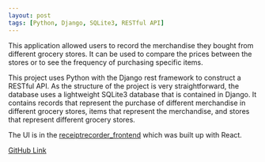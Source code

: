 ```yaml
---
layout: post
tags: [Python, Django, SQLite3, RESTful API]
---
```

This application allowed users to record the merchandise they bought from different grocery stores. It can be used to compare the prices between the stores or to see the frequency of purchasing specific items.

This project uses Python with the Django rest framework to construct a RESTful API. As the structure of the project is very straightforward, the database uses a lightweight SQLite3 database that is contained in Django. It contains records that represent the purchase of different merchandise in different grocery stores, items that represent the merchandise, and stores that represent different grocery stores.

The UI is in the [receiptrecorder_frontend](https://github.com/allenLQVE/receiptrecorder_frontend) which was built up with React.

[GitHub Link](https://github.com/allenLQVE/ReceiptRecorder)